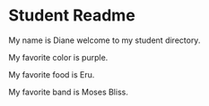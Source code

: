# Student Readme

My name is Diane welcome to my student directory.

My favorite color is purple.

My favorite food is Eru. 

My favorite band is Moses Bliss.
